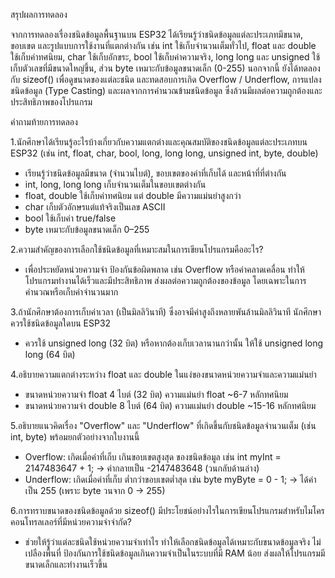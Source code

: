 สรุปผลการทดลอง

  จากการทดลองเรื่องชนิดข้อมูลพื้นฐานบน ESP32 ได้เรียนรู้ว่าชนิดข้อมูลแต่ละประเภทมีขนาด, ขอบเขต และรูปแบบการใช้งานที่แตกต่างกัน เช่น int ใช้เก็บจำนวนเต็มทั่วไป, float และ double ใช้เก็บค่าทศนิยม, 
char ใช้เก็บอักขระ, bool ใช้เก็บค่าความจริง, long long และ unsigned ใช้เก็บตัวเลขที่มีขนาดใหญ่ขึ้น, ส่วน byte เหมาะกับข้อมูลขนาดเล็ก (0-255)
  นอกจากนี้ ยังได้ทดลองกับ sizeof() เพื่อดูขนาดของแต่ละชนิด และทดสอบการเกิด Overflow / Underflow, การแปลงชนิดข้อมูล (Type Casting) และผลจากการคำนวณข้ามชนิดข้อมูล ซึ่งล้วนมีผลต่อความถูกต้องและประสิทธิภาพของโปรแกรม

คำถามท้ายการทดลอง

1.นักศึกษาได้เรียนรู้อะไรบ้างเกี่ยวกับความแตกต่างและคุณสมบัติของชนิดข้อมูลแต่ละประเภทบน ESP32 (เช่น int, float, char, bool, long, long long, unsigned int, byte, double)
- เรียนรู้ว่าชนิดข้อมูลมีขนาด (จำนวนไบต์), ขอบเขตของค่าที่เก็บได้ และหน้าที่ที่ต่างกัน
- int, long, long long เก็บจำนวนเต็มในขอบเขตต่างกัน
- float, double ใช้เก็บค่าทศนิยม แต่ double มีความแม่นยำสูงกว่า
- char เก็บตัวอักษรแต่แท้จริงเป็นเลข ASCII
- bool ใช้เก็บค่า true/false
- byte เหมาะกับข้อมูลขนาดเล็ก 0–255

2.ความสำคัญของการเลือกใช้ชนิดข้อมูลที่เหมาะสมในการเขียนโปรแกรมคืออะไร?
- เพื่อประหยัดหน่วยความจำ ป้องกันข้อผิดพลาด เช่น Overflow หรือค่าคลาดเคลื่อน ทำให้โปรแกรมทำงานได้เร็วและมีประสิทธิภาพ
ส่งผลต่อความถูกต้องของข้อมูล โดยเฉพาะในการคำนวณหรือเก็บค่าจำนวนมาก

3.ถ้านักศึกษาต้องการเก็บค่าเวลา (เป็นมิลลิวินาที) ซึ่งอาจมีค่าสูงถึงหลายพันล้านมิลลิวินาที นักศึกษาควรใช้ชนิดข้อมูลใดบน ESP32
- ควรใช้ unsigned long (32 บิต) หรือหากต้องเก็บเวลานานกว่านั้น ให้ใช้ unsigned long long (64 บิต)

4.อธิบายความแตกต่างระหว่าง float และ double ในแง่ของขนาดหน่วยความจำและความแม่นยำ
- ขนาดหน่วยความจำ float 4 ไบต์ (32 บิต) ความแม่นยำ	float ~6-7 หลักทศนิยม 
- ขนาดหน่วยความจำ double 8 ไบต์ (64 บิต) ความแม่นยำ double ~15-16 หลักทศนิยม

5.อธิบายแนวคิดเรื่อง "Overflow" และ "Underflow" ที่เกิดขึ้นกับชนิดข้อมูลจำนวนเต็ม (เช่น int, byte) พร้อมยกตัวอย่างจากใบงานนี้
- Overflow: เกิดเมื่อค่าที่เก็บ เกินขอบเขตสูงสุด ของชนิดข้อมูล เช่น int myInt = 2147483647 + 1; → ค่ากลายเป็น -2147483648 (วนกลับด้านล่าง)
- Underflow: เกิดเมื่อค่าที่เก็บ ต่ำกว่าขอบเขตต่ำสุด เช่น byte myByte = 0 - 1; → ได้ค่าเป็น 255 (เพราะ byte วนจาก 0 → 255)

6.การทราบขนาดของชนิดข้อมูลด้วย sizeof() มีประโยชน์อย่างไรในการเขียนโปรแกรมสำหรับไมโครคอนโทรลเลอร์ที่มีหน่วยความจำจำกัด?
- ช่วยให้รู้ว่าแต่ละชนิดใช้หน่วยความจำเท่าไร ทำให้เลือกชนิดข้อมูลได้เหมาะกับขนาดข้อมูลจริง ไม่เปลืองพื้นที่
ป้องกันการใช้ชนิดข้อมูลเกินความจำเป็นในระบบที่มี RAM น้อย ส่งผลให้โปรแกรมมีขนาดเล็กและทำงานเร็วขึ้น
